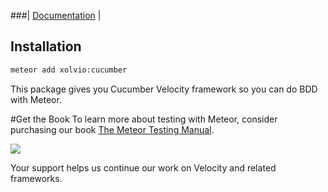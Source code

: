 ###| [Documentation](http://chimp.readme.io/docs/meteor-cucumber) |


## Installation
```sh
meteor add xolvio:cucumber
```

This package gives you Cucumber Velocity framework so you can do BDD with Meteor.

#Get the Book
To learn more about testing with Meteor, consider purchasing our book [The Meteor Testing Manual](http://www.meteortesting.com/?utm_source=Cucumber&utm_medium=banner&utm_campaign=Cucumber).

[![](http://www.meteortesting.com/img/tmtm.gif)](http://www.meteortesting.com/?utm_source=Cucumber&utm_medium=banner&utm_campaign=Cucumber)

Your support helps us continue our work on Velocity and related frameworks.
